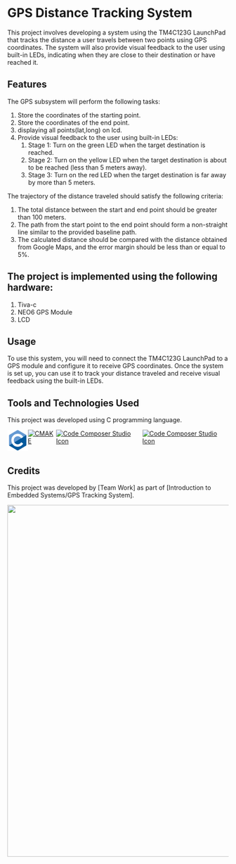 <h1>GPS Distance Tracking System</h1>

<p>This project involves developing a system using the TM4C123G LaunchPad that tracks the distance a user travels between two points using GPS coordinates. The system will also provide visual feedback to the user using built-in LEDs, indicating when they are close to their destination or have reached it.</p>

<h2>Features</h2>

<p>The GPS subsystem will perform the following tasks:</p>

<ol>
  <li>Store the coordinates of the starting point.</li>
  <li>Store the coordinates of the end point.</li>
  <li>displaying all points(lat,long) on lcd.</li>
  <li>Provide visual feedback to the user using built-in LEDs:
    <ol>
      <li>Stage 1: Turn on the green LED when the target destination is reached.</li>
      <li>Stage 2: Turn on the yellow LED when the target destination is about to be reached (less than 5 meters away).</li>
      <li>Stage 3: Turn on the red LED when the target destination is far away by more than 5 meters.</li>
    </ol>
  </li>
</ol>

<p>The trajectory of the distance traveled should satisfy the following criteria:</p>

<ol>
  <li>The total distance between the start and end point should be greater than 100 meters.</li>
  <li>The path from the start point to the end point should form a non-straight line similar to the provided baseline path.</li>
  <li>The calculated distance should be compared with the distance obtained from Google Maps, and the error margin should be less than or equal to 5%.</li>
</ol>
<h2>The project is implemented using the following hardware:</h2>
<ol>
<li>Tiva-c
<li> NEO6 GPS Module  
<li>LCD
</ol>
<h2>Usage</h2>

<p>To use this system, you will need to connect the TM4C123G LaunchPad to a GPS module and configure it to receive GPS coordinates. Once the system is set up, you can use it to track your distance traveled and receive visual feedback using the built-in LEDs.</p>

<h2>Tools and Technologies Used</h2>

<p>This project was developed using C programming language.</p>

<div style="display: flex;">
 <a href="https://www.cprogramming.com"><img src="https://raw.githubusercontent.com/devicons/devicon/master/icons/c/c-original.svg" alt="C Programming Language Icon" width="48" height="48"></a>
<a href="https://cmake.org"><img src="https://upload.wikimedia.org/wikipedia/commons/thumb/1/13/Cmake.svg/1200px-Cmake.svg.png" alt="CMAKE" width="48" height="48"></a>
<a href="https://www.keil.com/"><img src="https://media.digikey.com/Photos/Keil%20Photos/MFG_KEIL.jpg" alt="Code Composer Studio Icon" width="48" height="48"></a>
<a href="https://www.ti.com/tool/CCSTUDIO"><img src="https://www.ti.com/diagrams/ccstudio_ccs_256.jpg" alt="Code Composer Studio Icon" width="48" height="48"></a>
</div>

<h2>Credits</h2>

<p>This project was developed by [Team Work] as part of [Introduction to Embedded
Systems/GPS Tracking System].</p>
<img src="https://github.com/waelmarwan7/GPS_TRACKING_SYSTEM/assets/91396631/23811426-191e-4a96-968f-07c8cbff358b" width=1000 height=800>

